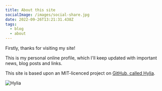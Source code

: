 ```yaml
---
title: About this site
socialImage: /images/social-share.jpg
date: 2022-09-26T13:21:31.438Z
tags:
  - blog
  - about
---
```

F﻿irstly, thanks for visiting my site!

T﻿his is my personal online profile, which I'll keep updated with important news, blog posts and links.

This site is based upon an MIT-licenced project on [GitHub, called Hylia](https://github.com/hankchizljaw/hylia).

![Hylia](/images/social-share.jpg "Hylia")